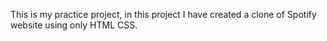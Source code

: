 This is my practice project, in this project I have created a clone of Spotify website using only HTML CSS.

